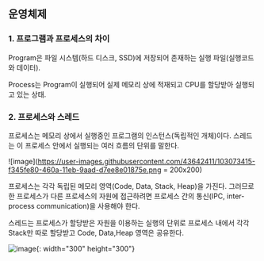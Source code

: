 ## 운영체제

### 1. 프로그램과 프로세스의 차이

Program은 파일 시스템(하드 디스크, SSD)에 저장되어 존재하는 실행 파일(실행코드와 데이터).

Process는 Program이 실행되어 실제 메모리 상에 적재되고 CPU를 할당받아 실행되고 있는 상태.


### 2. 프로세스와 스레드

프로세스는 메모리 상에서 실행중인 프로그램의 인스턴스(독립적인 개체)이다.
스레드는 이 프로세스 안에서 실행되는 여러 흐름의 단위를 말한다.

![image](https://user-images.githubusercontent.com/43642411/103073415-f345fe80-460a-11eb-9aad-d7ee8e01875e.png = 200x200)

프로세스는 각각 독립된 메모리 영역(Code, Data, Stack, Heap)을 가진다.
그러므로 한 프로세스가 다른 프로세스의 자원에 접근하려면 프로세스 간의 통신(IPC, inter-process communication)을 사용해야 한다.

스레드는 프로세스가 할당받은 자원을 이용하는 실행의 단위로 
프로세스 내에서 각각 Stack만 따로 할당받고 Code, Data,Heap 영역은 공유한다.

![image](https://user-images.githubusercontent.com/43642411/103073714-6f404680-460b-11eb-95c8-fa4ed728a4dc.png){: width="300" height="300"}
